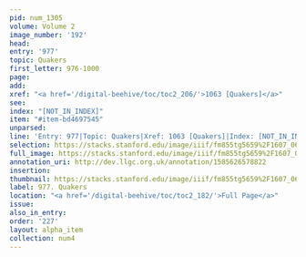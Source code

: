 ```yaml
---
pid: num_1305
volume: Volume 2
image_number: '192'
head: 
entry: '977'
topic: Quakers
first_letter: 976-1000
page: 
add: 
xref: "<a href='/digital-beehive/toc/toc2_206/'>1063 [Quakers]</a>"
see: 
index: "[NOT_IN_INDEX]"
item: "#item-bd4697545"
unparsed: 
line: 'Entry: 977|Topic: Quakers|Xref: 1063 [Quakers]|Index: [NOT_IN_INDEX]|#item-bd4697545'
selection: https://stacks.stanford.edu/image/iiif/fm855tg5659%2F1607_0659/938,259,2842,1736/full/0/default.jpg
full_image: https://stacks.stanford.edu/image/iiif/fm855tg5659%2F1607_0659/full/full/0/default.jpg
annotation_uri: http://dev.llgc.org.uk/annotation/1585626578822
insertion: 
thumbnail: https://stacks.stanford.edu/image/iiif/fm855tg5659%2F1607_0659/938,259,600,180/250,/0/default.jpg
label: 977. Quakers
location: "<a href='/digital-beehive/toc/toc2_182/'>Full Page</a>"
issue: 
also_in_entry: 
order: '227'
layout: alpha_item
collection: num4
---
```

